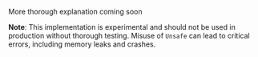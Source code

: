 More thorough explanation coming soon

**Note**: This implementation is experimental and should not be used in production without thorough testing. Misuse of `Unsafe` can lead to critical errors, including memory leaks and crashes.